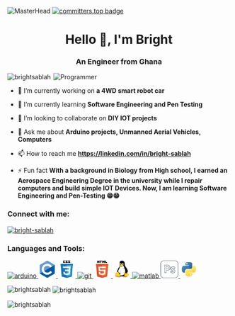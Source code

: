 ![MasterHead](https://repository-images.githubusercontent.com/588181932/e36ec678-7984-4cdd-8e4c-a3932772ff8e)
[![committers.top badge](https://user-badge.committers.top/ghana_private/USERNAME.svg)](https://user-badge.committers.top/ghana_private/brightsablah)


<h1 align="center">Hello 👋, I'm Bright</h1>
<h3 align="center">An Engineer from Ghana</h3>

<img align="right" alt="Programmer" width="400" src="https://images.squarespace-cdn.com/content/v1/5769fc401b631bab1addb2ab/1541580611624-TE64QGKRJG8SWAIUS7NS/coding-freak.gif">

<p align="left"> <img src="https://komarev.com/ghpvc/?username=brightsablah&label=Profile%20views&color=0e75b6&style=flat" alt="brightsablah" /> </p>

- 🔭 I’m currently working on **a 4WD smart robot car**

- 🌱 I’m currently learning **Software Engineering and Pen Testing**

- 👯 I’m looking to collaborate on **DIY IOT projects**

- 💬 Ask me about **Arduino projects, Unmanned Aerial Vehicles, Computers**

- 📫 How to reach me **https://linkedin.com/in/bright-sablah**

- ⚡ Fun fact **With a background in Biology from High school, I earned an Aerospace Engineering Degree in the university while I repair computers and build simple IOT Devices. Now, I am learning Software Engineering and Pen-Testing 😁😁**

<h3 align="left">Connect with me:</h3>
<p align="left">
<a href="https://linkedin.com/in/bright-sablah" target="blank"><img align="center" src="https://raw.githubusercontent.com/rahuldkjain/github-profile-readme-generator/master/src/images/icons/Social/linked-in-alt.svg" alt="bright-sablah" height="30" width="40" /></a>
</p>

<h3 align="left">Languages and Tools:</h3>
<p align="left"> <a href="https://www.arduino.cc/" target="_blank" rel="noreferrer"> <img src="https://cdn.worldvectorlogo.com/logos/arduino-1.svg" alt="arduino" width="40" height="40"/> </a> <a href="https://www.cprogramming.com/" target="_blank" rel="noreferrer"> <img src="https://raw.githubusercontent.com/devicons/devicon/master/icons/c/c-original.svg" alt="c" width="40" height="40"/> </a> <a href="https://www.w3schools.com/css/" target="_blank" rel="noreferrer"> <img src="https://raw.githubusercontent.com/devicons/devicon/master/icons/css3/css3-original-wordmark.svg" alt="css3" width="40" height="40"/> </a> <a href="https://git-scm.com/" target="_blank" rel="noreferrer"> <img src="https://www.vectorlogo.zone/logos/git-scm/git-scm-icon.svg" alt="git" width="40" height="40"/> </a> <a href="https://www.w3.org/html/" target="_blank" rel="noreferrer"> <img src="https://raw.githubusercontent.com/devicons/devicon/master/icons/html5/html5-original-wordmark.svg" alt="html5" width="40" height="40"/> </a> <a href="https://www.linux.org/" target="_blank" rel="noreferrer"> <img src="https://raw.githubusercontent.com/devicons/devicon/master/icons/linux/linux-original.svg" alt="linux" width="40" height="40"/> </a> <a href="https://www.mathworks.com/" target="_blank" rel="noreferrer"> <img src="https://upload.wikimedia.org/wikipedia/commons/2/21/Matlab_Logo.png" alt="matlab" width="40" height="40"/> </a> <a href="https://www.photoshop.com/en" target="_blank" rel="noreferrer"> <img src="https://raw.githubusercontent.com/devicons/devicon/master/icons/photoshop/photoshop-line.svg" alt="photoshop" width="40" height="40"/> </a> <a href="https://www.python.org" target="_blank" rel="noreferrer"> <img src="https://raw.githubusercontent.com/devicons/devicon/master/icons/python/python-original.svg" alt="python" width="40" height="40"/> </a> </p>

<p><img align="left" src="https://github-readme-stats.vercel.app/api/top-langs?username=brightsablah&show_icons=true&locale=en&layout=compact" alt="brightsablah" /></p>

<p>&nbsp;<img align="center" src="https://github-readme-stats.vercel.app/api?username=brightsablah&show_icons=true&locale=en" alt="brightsablah" /></p>

<p><img align="center" src="https://github-readme-streak-stats.herokuapp.com/?user=brightsablah&" alt="brightsablah" /></p>
